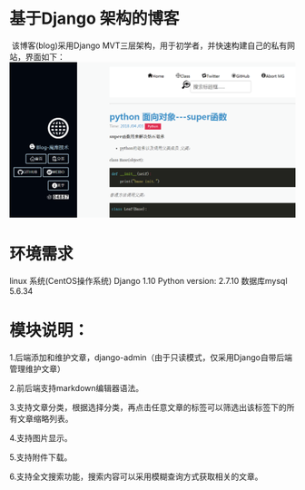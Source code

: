 # 基于Django 架构的博客

  该博客(blog)采用Django MVT三层架构，用于初学者，并快速构建自己的私有网站，界面如下：
  ![image](https://github.com/zksfyz/django-blog/blob/master/images/blog_image.png)
  
# 环境需求
  linux 系统(CentOS操作系统) Django 1.10 Python version: 2.7.10 数据库mysql 5.6.34
# 模块说明：
1.后端添加和维护文章，django-admin（由于只读模式，仅采用Django自带后端管理维护文章）

2.前后端支持markdown编辑器语法。

3.支持文章分类，根据选择分类，再点击任意文章的标签可以筛选出该标签下的所有文章缩略列表。

4.支持图片显示。

5.支持附件下载。

6.支持全文搜索功能，搜索内容可以采用模糊查询方式获取相关的文章。
